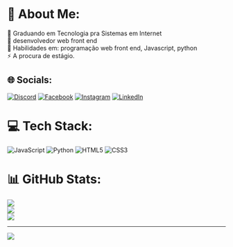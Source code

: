 # 💫 About Me:
🔭 Graduando em Tecnologia pra Sistemas em Internet<br>🤝 desenvolvedor web front end<br>🌱 Habilidades em: programação web front end, Javascript, python<br>⚡ A procura de estágio.


## 🌐 Socials:
[![Discord](https://img.shields.io/badge/Discord-%237289DA.svg?logo=discord&logoColor=white)](https://discord.gg/willian027515) [![Facebook](https://img.shields.io/badge/Facebook-%231877F2.svg?logo=Facebook&logoColor=white)](https://facebook.com/WillianFernandesPaiva) [![Instagram](https://img.shields.io/badge/Instagram-%23E4405F.svg?logo=Instagram&logoColor=white)](https://instagram.com/willianguitar_) [![LinkedIn](https://img.shields.io/badge/LinkedIn-%230077B5.svg?logo=linkedin&logoColor=white)](https://linkedin.com/in/WillianFernandes) 

# 💻 Tech Stack:
![JavaScript](https://img.shields.io/badge/javascript-%23323330.svg?style=for-the-badge&logo=javascript&logoColor=%23F7DF1E) ![Python](https://img.shields.io/badge/python-3670A0?style=for-the-badge&logo=python&logoColor=ffdd54) ![HTML5](https://img.shields.io/badge/html5-%23E34F26.svg?style=for-the-badge&logo=html5&logoColor=white) ![CSS3](https://img.shields.io/badge/css3-%231572B6.svg?style=for-the-badge&logo=css3&logoColor=white)
# 📊 GitHub Stats:
![](https://github-readme-stats.vercel.app/api?username=Willian-Fernandes1&theme=dark&hide_border=false&include_all_commits=false&count_private=false)<br/>
![](https://github-readme-streak-stats.herokuapp.com/?user=Willian-Fernandes1&theme=dark&hide_border=false)<br/>
![](https://github-readme-stats.vercel.app/api/top-langs/?username=Willian-Fernandes1&theme=dark&hide_border=false&include_all_commits=false&count_private=false&layout=compact)

---
[![](https://visitcount.itsvg.in/api?id=Willian-Fernandes1&icon=0&color=0)](https://visitcount.itsvg.in)

<!-- Proudly created with GPRM ( https://gprm.itsvg.in ) -->
